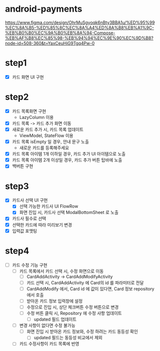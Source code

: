 # android-payments

https://www.figma.com/design/OhrMuSgyoqk6nBty3BBA1u/%ED%95%99%EC%8A%B5-%ED%85%8C%EC%8A%A4%ED%8A%B8%EB%A1%9C-%EB%B0%B0%EC%9A%B0%EB%8A%94-Compose-%EB%AF%B8%EC%85%98-%EB%94%94%EC%9E%90%EC%9D%B8?node-id=508-360&t=YaxCeuHiG9Tgq4Pw-0

# step1

- [x] 카드 화면 UI 구현

# step2

- [x] 카드 목록화면 구현
    - LazyColumn 이용
- [x] 카드 목록 -> 카드 추가 화면 이동
- [x] 새로운 카드 추가 시, 카드 목록 업데이트
    - ViewModel, StateFlow 이용
- [x] 카드 목록 isEmpty 일 경우, 안내 문구 노출
    - 새로운 카드를 등록해주세요
- [x] 카드 목록 아이템 1개 이하일 경우, 카드 추가 UI 아이템으로 노출
- [x] 카드 목록 아이템 2개 이상일 경우, 카드 추가 버튼 탑바에 노출
- [x] 백버튼 구현

# step3

- [x] 카드사 선택 UI 구현
    - [x] 선택 가능한 카드사 UI FlowRow
    - [x] 화면 진입 시, 카드사 선택 ModalBottomSheet 로 노출
- [x] 카드사 필수로 선택
- [x] 선택한 카드에 따라 미리보기 변경
- [x] 입력값 포맷팅

# step4

- [ ] 카드 수정 기능 구현
    - [ ] 카드 목록에서 카드 선택 시, 수정 화면으로 이동
        - [ ] CardAddActivity -> CardAddModifyActivity
        - [ ] 카드 선택 시, CardAddActivity 에 Card의 id 를 파라미터로 전달
        - [ ] CardAddModify 에서, Card id 에 값이 있다면, Card 정보 repository 에서 호출
        - [ ] 받아온 카드 정보 입력창에 설정
        - [ ] 수정으로 진입 시, 상단 체크버튼 수정 버튼으로 변경
        - [ ] 수정 버튼 클릭 시, Repository 에 수정 사항 업데이트
          - [ ] updated 필드 업데이트
    - [ ] 변경 사항이 없다면 수정 불가능
        - [ ] 화면 진입 시 받아온 카드 정보와, 수정 하려는 카드 동등성 확인
          - [ ] updated 필드는 동등성 비교에서 제외
    - [ ] 카드 수정사항이 카드 목록에 반영
